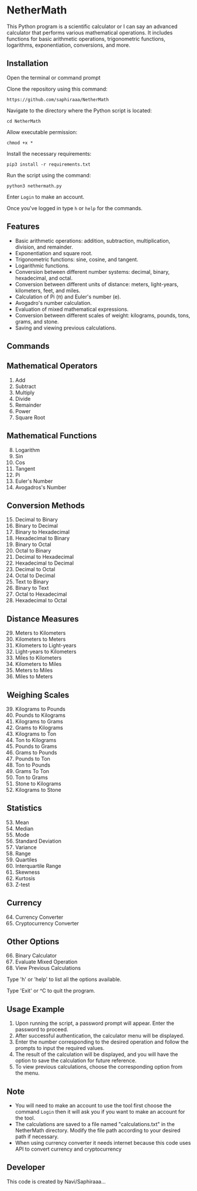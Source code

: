 # NetherMath

This Python program is a scientific calculator or I can say an advanced calculator that performs various mathematical operations. It includes functions for basic arithmetic operations, trigonometric functions, logarithms, exponentiation, conversions, and more.

## Installation

Open the terminal or command prompt

Clone the repository using this command:

`https://github.com/saphiraaa/NetherMath`

Navigate to the directory where the Python script is located:

`cd NetherMath`

Allow executable permission:

`chmod +x *`

Install the necessary requirements:

`pip3 install -r requirements.txt`

Run the script using the command:

`python3 nethermath.py`

Enter `Login` to make an account.

Once you've logged in type `h` or `help` for the commands.

## Features
- Basic arithmetic operations: addition, subtraction, multiplication, division, and remainder.
- Exponentiation and square root.
- Trigonometric functions: sine, cosine, and tangent.
- Logarithmic functions.
- Conversion between different number systems: decimal, binary, hexadecimal, and octal.
- Conversion between different units of distance: meters, light-years, kilometers, feet, and miles.
- Calculation of Pi (π) and Euler's number (e).
- Avogadro's number calculation.
- Evaluation of mixed mathematical expressions.
- Conversion between different scales of weight: kilograms, pounds, tons, grams, and stone.
- Saving and viewing previous calculations.

## Commands

## Mathematical Operators
1. Add
2. Subtract
3. Multiply
4. Divide
5. Remainder
6. Power
7. Square Root

## Mathematical Functions
8. Logarithm
9. Sin
10. Cos
11. Tangent
12. Pi
13. Euler's Number
14. Avogadros's Number

## Conversion Methods
15. Decimal to Binary
16. Binary to Decimal
17. Binary to Hexadecimal
18. Hexadecimal to Binary
19. Binary to Octal
20. Octal to Binary
21. Decimal to Hexadecimal
22. Hexadecimal to Decimal
23. Decimal to Octal
24. Octal to Decimal
25. Text to Binary
26. Binary to Text
27. Octal to Hexadecimal
28. Hexadecimal to Octal

## Distance Measures
29. Meters to Kilometers
30. Kilometers to Meters
31. Kilometers to Light-years
32. Light-years to Kilometers
33. Miles to Kilometers
34. Kilometers to Miles
35. Meters to Miles
36. Miles to Meters

## Weighing Scales
39. Kilograms to Pounds
40. Pounds to Kilograms
41. Kilograms to Grams
42. Grams to Kilograms
43. Kilograms to Ton
44. Ton to Kilograms
45. Pounds to Grams
46. Grams to Pounds
47. Pounds to Ton
48. Ton to Pounds
49. Grams To Ton
50. Ton to Grams
51. Stone to Kilograms
52. Kilograms to Stone
    
## Statistics
53. Mean
54. Median
55. Mode
56. Standard Deviation
57. Variance
58. Range
59. Quartiles
60. Interquartile Range
61. Skewness
62. Kurtosis
63. Z-test

## Currency 
64. Currency Converter
65. Cryptocurrency Converter

## Other Options
66. Binary Calculator
67. Evaluate Mixed Operation
68. View Previous Calculations


Type 'h' or 'help' to list all the options available.

Type 'Exit' or ^C to quit the program.


## Usage Example
1. Upon running the script, a password prompt will appear. Enter the password to proceed.
2. After successful authentication, the calculator menu will be displayed.
3. Enter the number corresponding to the desired operation and follow the prompts to input the required values.
4. The result of the calculation will be displayed, and you will have the option to save the calculation for future reference.
5. To view previous calculations, choose the corresponding option from the menu.

## Note
- You will need to make an account to use the tool first choose the command `Login` then it will ask you if you want to make an account for the tool.
- The calculations are saved to a file named "calculations.txt" in the NetherMath directory. Modify the file path according to your desired path if necessary.
- When using currency converter it needs internet because this code uses API to convert currency and cryptocurrency

## Developer
This code is created by Navi/Saphiraaa...


